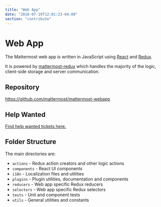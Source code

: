 ```yaml
---
title: "Web App"
date: "2018-07-19T12:01:23-04:00"
section: "contribute"
---
```


# Web App

The Mattermost web app is written in JavaScript using [React](https://facebook.github.io/react/) and [Redux](http://redux.js.org/).

It is powered by [mattermost-redux](/contribute/redux) which handles the majority of the logic, client-side storage and server communication.

## Repository

https://github.com/mattermost/mattermost-webapp

## Help Wanted

[Find help wanted tickets here.](https://github.com/mattermost/mattermost-server/issues?q=is%3Aopen+is%3Aissue+label%3AReactJS+label%3A%22Up+For+Grabs%22)

## Folder Structure

The main directories are:

* `actions` - Redux action creators and other logic actions
* `components` - React UI components
* `i18n` - Localization files and utilities
* `plugins` - Plugin utilities, documentation and components
* `reducers` - Web app specific Redux reducers
* `selectors` - Web app specific Redux selectors
* `tests` - Unit and component tests
* `utils` - General utilities and constants